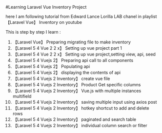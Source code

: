 #Learning Laravel Vue Inventory Project

here I am following tutorial from Edward Lance Lorilla LAB chanel in playlist 【Laravel Vue】 Inventory on youtube

This is step by step I learn :
01. 【Laravel Vue】  Preparing migrating file to make inventory
02. 【Laravel 5 4 Vue 2 2 x】  Setting up vue project part 1
03. 【Laravel 5 4 Vue 2 2 x】  Setting up vue project,setting view, api, seed
04. 【Laravel 5 4 Vuejs 2】  Preparing api call to all components
05. 【Laravel 5 4 Vuejs 2】   Populating api
06. 【Laravel 5 4 Vuejs 2】  displaying the contents of api
07. 【Laravel 5 4 Vuejs 2 Inventory】  create vue file
08. 【Laravel 5 4 Vuejs 2 Inventory】  Product Get specific columns
09. 【Laravel 5 4 Vuejs 2 Inventory】  Vue.js with multiple instances  multifield
10. 【Laravel 5 4 Vuejs 2 Inventory】  saving multiple input using axios post
11. 【Laravel 5 4 Vuejs 2 Inventory】  hotkey shortcut to add and delete rows
12. 【Laravel 5 4 Vuejs 2 Inventory】 paginated and search table
13. 【Laravel 5 4 Vuejs 2 Inventory】 individual column search or filter